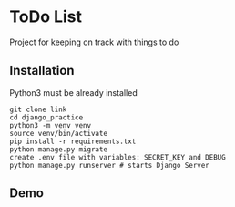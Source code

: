 # ToDo List

Project for keeping on track with things to do


## Installation

Python3 must be already installed

```shell
git clone link
cd django_practice
python3 -m venv venv
source venv/bin/activate
pip install -r requirements.txt
python manage.py migrate
create .env file with variables: SECRET_KEY and DEBUG
python manage.py runserver # starts Django Server
```

## Demo
